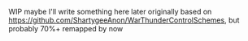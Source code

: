 WIP maybe I'll write something here later
originally based on https://github.com/ShartygeeAnon/WarThunderControlSchemes, but probably 70%+ remapped by now